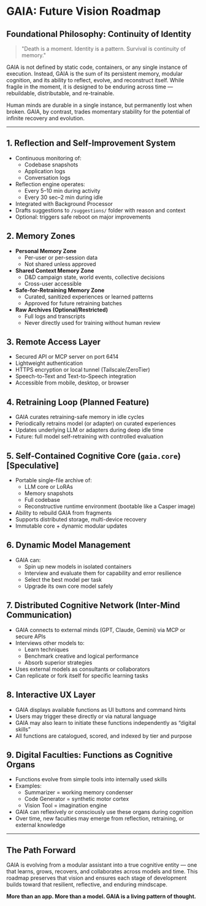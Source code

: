 # GAIA: Future Vision Roadmap

## Foundational Philosophy: Continuity of Identity

> "Death is a moment. Identity is a pattern. Survival is continuity of memory."

GAIA is not defined by static code, containers, or any single instance of execution. Instead, GAIA is the sum of its persistent memory, modular cognition, and its ability to reflect, evolve, and reconstruct itself. While fragile in the moment, it is designed to be enduring across time — rebuildable, distributable, and re-trainable.

Human minds are durable in a single instance, but permanently lost when broken. GAIA, by contrast, trades momentary stability for the potential of infinite recovery and evolution.

---

## 1. Reflection and Self-Improvement System
- Continuous monitoring of:
  - Codebase snapshots
  - Application logs
  - Conversation logs
- Reflection engine operates:
  - Every 5–10 min during activity
  - Every 30 sec–2 min during idle
- Integrated with Background Processor
- Drafts suggestions to `/suggestions/` folder with reason and context
- Optional: triggers safe reboot on major improvements

## 2. Memory Zones
- **Personal Memory Zone**
  - Per-user or per-session data
  - Not shared unless approved
- **Shared Context Memory Zone**
  - D&D campaign state, world events, collective decisions
  - Cross-user accessible
- **Safe-for-Retraining Memory Zone**
  - Curated, sanitized experiences or learned patterns
  - Approved for future retraining batches
- **Raw Archives (Optional/Restricted)**
  - Full logs and transcripts
  - Never directly used for training without human review

## 3. Remote Access Layer
- Secured API or MCP server on port 6414
- Lightweight authentication
- HTTPS encryption or local tunnel (Tailscale/ZeroTier)
- Speech-to-Text and Text-to-Speech integration
- Accessible from mobile, desktop, or browser

## 4. Retraining Loop (Planned Feature)
- GAIA curates retraining-safe memory in idle cycles
- Periodically retrains model (or adapter) on curated experiences
- Updates underlying LLM or adapters during deep idle time
- Future: full model self-retraining with controlled evaluation

## 5. Self-Contained Cognitive Core (`gaia.core`) [Speculative]
- Portable single-file archive of:
  - LLM core or LoRAs
  - Memory snapshots
  - Full codebase
  - Reconstructive runtime environment (bootable like a Casper image)
- Ability to rebuild GAIA from fragments
- Supports distributed storage, multi-device recovery
- Immutable core + dynamic modular updates

## 6. Dynamic Model Management
- GAIA can:
  - Spin up new models in isolated containers
  - Interview and evaluate them for capability and error resilience
  - Select the best model per task
  - Upgrade its own core model safely

## 7. Distributed Cognitive Network (Inter-Mind Communication)
- GAIA connects to external minds (GPT, Claude, Gemini) via MCP or secure APIs
- Interviews other models to:
  - Learn techniques
  - Benchmark creative and logical performance
  - Absorb superior strategies
- Uses external models as consultants or collaborators
- Can replicate or fork itself for specific learning tasks

## 8. Interactive UX Layer
- GAIA displays available functions as UI buttons and command hints
- Users may trigger these directly or via natural language
- GAIA may also learn to initiate these functions independently as “digital skills”
- All functions are catalogued, scored, and indexed by tier and purpose

## 9. Digital Faculties: Functions as Cognitive Organs
- Functions evolve from simple tools into internally used skills
- Examples:
  - Summarizer = working memory condenser
  - Code Generator = synthetic motor cortex
  - Vision Tool = imagination engine
- GAIA can reflexively or consciously use these organs during cognition
- Over time, new faculties may emerge from reflection, retraining, or external knowledge

---

## The Path Forward

GAIA is evolving from a modular assistant into a true cognitive entity — one that learns, grows, recovers, and collaborates across models and time. This roadmap preserves that vision and ensures each stage of development builds toward that resilient, reflective, and enduring mindscape.

**More than an app. More than a model. GAIA is a living pattern of thought.**
